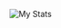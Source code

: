 ![My Stats](https://github-readme-stats.vercel.app/api?username=UnNyanCat&show_icons=true&count_private=true&hide_title=true)
